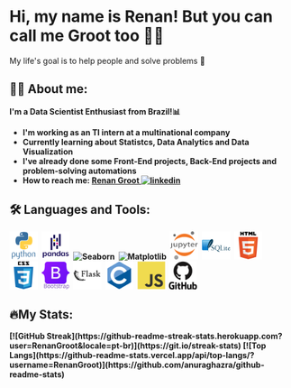 <h1> Hi, my name is Renan! But you can call me Groot too 👋😁 </h1>
 
 <p>My life's goal is to help people and solve problems 🎯</p>

<h2><b>👨‍💻 About me:</h2>
 I'm a Data Scientist Enthusiast from Brazil!📊
<ul>
 <li>I'm working as an TI intern at a multinational company</li>
 <li>Currently learning about Statistcs, Data Analytics and Data Visualization</li>
 <li>I've already done some Front-End projects, Back-End projects and problem-solving automations</li>
 <li>How to reach me: <a href="https://www.linkedin.com/in/renan-groot-85804420b/" rel="nofollow noreferrer">
     Renan Groot <img src="https://i.stack.imgur.com/gVE0j.png" alt="linkedin">
  </a> </li>
</ul>
<h2>🛠️ Languages and Tools:</h2>
<div>
<img src="https://github.com/devicons/devicon/blob/master/icons/python/python-original-wordmark.svg" title="Python" alt="Python" height=50 width=50>&nbsp;
<img src="https://github.com/devicons/devicon/blob/master/icons/pandas/pandas-original-wordmark.svg" title="Pandas" alt="Pandas" height=50 width=50>&nbsp;
<img src="https://seaborn.pydata.org/_static/logo-wide-lightbg.svg" title="Seaborn" alt="Seaborn" height=50 width=60>&nbsp;
<img src="https://matplotlib.org/_static/images/logo2.svg" title="Matplotlib" alt="Matplotlib" height=50 width=60>&nbsp;
<img src="https://github.com/devicons/devicon/blob/master/icons/jupyter/jupyter-original-wordmark.svg" title="Jupyter" alt="Jupyter" height=50 width=50>&nbsp;
<img src="https://github.com/devicons/devicon/blob/master/icons/sqlite/sqlite-original-wordmark.svg" title="SQLite" alt="SQLite" height=50 width=50>&nbsp;
<img src="https://github.com/devicons/devicon/blob/master/icons/html5/html5-original-wordmark.svg" title="HTML5" alt="HTML5" height=50 width=50>&nbsp;
<img src="https://github.com/devicons/devicon/blob/master/icons/css3/css3-original-wordmark.svg" title="CSS3" alt="CSS3" height=50 width=50>&nbsp;
<img src="https://github.com/devicons/devicon/blob/master/icons/bootstrap/bootstrap-original-wordmark.svg" title="Bootstrap" alt="Bootstrap" height=50 width=50>&nbsp;
<img src="https://github.com/devicons/devicon/blob/master/icons/flask/flask-original-wordmark.svg" title="Flask" alt="Flask" height=50 width=50>&nbsp;
<img src="https://github.com/devicons/devicon/blob/master/icons/c/c-original.svg" title="C" alt="C" height=50 width=50>&nbsp;
<img src="https://github.com/devicons/devicon/blob/master/icons/javascript/javascript-original.svg" title="Javascript" alt="Javascript" height=50 width=50>&nbsp;
<img src="https://github.com/devicons/devicon/blob/master/icons/github/github-original-wordmark.svg" title="GitHub" alt="GitHub" height=50 width=50>&nbsp;

</div>
<h2>🔥My Stats:</h2>
[![GitHub Streak](https://github-readme-streak-stats.herokuapp.com?user=RenanGroot&locale=pt-br)](https://git.io/streak-stats)
[![Top Langs](https://github-readme-stats.vercel.app/api/top-langs/?username=RenanGroot)](https://github.com/anuraghazra/github-readme-stats)


<!---
RenanGroot/RenanGroot is a ✨ special ✨ repository because its `README.md` (this file) appears on your GitHub profile.
You can click the Preview link to take a look at your changes.
--->
